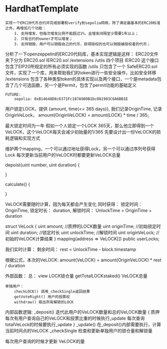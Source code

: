# HardhatTemplate
    实现一个ERC20代币合约并完成部署和verify到sepolia网络，除了满足最基本的ERC20标准之外，再增加几个功能：
        1. 支持增发，但每次增发比例不能超过1%，且增发间隔至少需要1年以上；
        2. 只有合约的owner才可以增发；
        3. 支持销毁，用户可以销毁自己的代币，获得授权的也可以销毁被授权者的代币；

分析了一下openzeppelin的ERC20代码库，基本实现逻辑是这样：
    ERC20文件夹下分为
        ERC20.sol 
        IERC20.sol 
        /extensions 
        /utils 
    四个项目
        IERC20 这个接口包含了EIP20所规定的所有必须实现的函数
        /utils 只包含了一个 SafeERC20.sol 文件，实现了一个库，用来帮助我们的token进行一些安全操作，比如安全转移
        /extensions 包含了各种类型token的具体实现以及两个接口，一个是metadata包含了几个可选函数，另一个是Permit，包含了permit功能的基础定义

    FUTURE:
        sepolia: 0xB14648D8c6371Fc187A980B1bc081983C6A6BB1E

用户锁定LOCK，提供 {amount, time(<= 365 days)}, 我们记录OriginTime, 记录 OriginVeLock， amount(OriginVeLOCK) = amount(LOCK) * time / 365;

最大锁定时间为一年
假如一个人锁定一个LOCK 365天，那么他立即得到一个VeLOCK，这个VeLOCK每天会减少初始量的1/365
先要设计出一份VeLOCK的损耗逻辑和实现方式

维护两个mapping，一个可以通过地址获得Lock，另一个可以通过序列号获得Lock
每次更新当前用户的VeLOCK时都要更新VeLOCK总量

depoist(uint number, uint duration) {

}

calculate() {

}


VeLOCK需要随时计算，因为每天都会产生变化
同时获得：
    锁定时间： OriginTime,
    锁定时长： duration,
    解锁时间： UnlockTime = OriginTime + duration

struct VeLock {
    uint amount; //质押的LOCK数量
    uint originTime; //初始锁定时间
    uint duration; //锁定时长
    uint unlockTime; //解锁时间
    uint originVeLock; //初始的VeLOCK计算结果
}
mapping(address => VeLOCK[]) public userLocks;

我们实时计算：
    剩余时间： rest = UnlockTime - block.timestamp


根据公式，本次的VeLOCK: amount(VeLOCK) = amount(OriginVeLOCK) * rest / duration

外部函数：
    总： 
        view LOCK锁仓量 getTotalLOCKstaked()
        VeLOCK总量

    单独用户：
        checkLOCK() 调用_checkSingle返回结果  
        getVoteRight() 用户的投票权       
        withdraw() 取出所有解锁的LOCK

内部函数逻辑:
    _deposit() 迭代此用户的VeLOCK数量和总的VeLOCK数量 {
        质押
        每次有用户查询自己的VeLOCK和投票比重的时候执行_update
        每次查询totalVeLock的时候要执行_update
    }
    _update() 在_deposit()内部需要执行，计算当前时间点的VeLOCK
    _checkSingle 检查和更新单独用户的锁仓量和解锁量

每次用户查询的时候才更新 VeLOCK的量